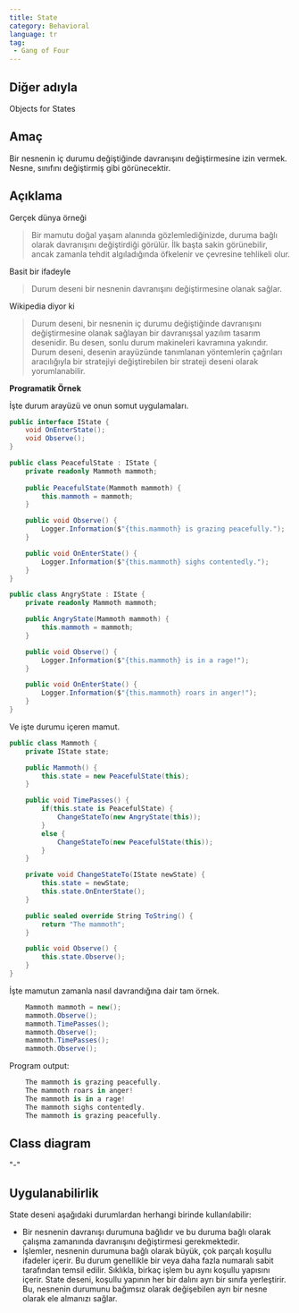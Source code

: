 ```yaml
---
title: State
category: Behavioral
language: tr
tag:
 - Gang of Four
---
```


## Diğer adıyla

Objects for States

## Amaç

Bir nesnenin iç durumu değiştiğinde davranışını değiştirmesine izin vermek. Nesne, sınıfını değiştirmiş gibi görünecektir.

## Açıklama

Gerçek dünya örneği

> Bir mamutu doğal yaşam alanında gözlemlediğinizde, duruma bağlı olarak davranışını değiştirdiği görülür. İlk başta sakin görünebilir, ancak zamanla tehdit algıladığında öfkelenir ve çevresine tehlikeli olur.

Basit bir ifadeyle

> Durum deseni bir nesnenin davranışını değiştirmesine olanak sağlar.

Wikipedia diyor ki

> Durum deseni, bir nesnenin iç durumu değiştiğinde davranışını değiştirmesine olanak sağlayan bir davranışsal yazılım tasarım desenidir. Bu desen, sonlu durum makineleri kavramına yakındır. Durum deseni, desenin arayüzünde tanımlanan yöntemlerin çağrıları aracılığıyla bir stratejiyi değiştirebilen bir strateji deseni olarak yorumlanabilir.

**Programatik Örnek**

İşte durum arayüzü ve onun somut uygulamaları.

```csharp
public interface IState {
    void OnEnterState();
    void Observe(); 
}

public class PeacefulState : IState {
    private readonly Mammoth mammoth;
    
    public PeacefulState(Mammoth mammoth) {
        this.mammoth = mammoth;
    }

    public void Observe() {
        Logger.Information($"{this.mammoth} is grazing peacefully.");
    }

    public void OnEnterState() {
        Logger.Information($"{this.mammoth} sighs contentedly.");
    }
}

public class AngryState : IState {
    private readonly Mammoth mammoth;

    public AngryState(Mammoth mammoth) {
        this.mammoth = mammoth;
    }

    public void Observe() {
        Logger.Information($"{this.mammoth} is in a rage!");
    }

    public void OnEnterState() {
        Logger.Information($"{this.mammoth} roars in anger!");
    }
}
```

Ve işte durumu içeren mamut.

```csharp
public class Mammoth {
    private IState state;

    public Mammoth() {
        this.state = new PeacefulState(this);
    }

    public void TimePasses() {
        if(this.state is PeacefulState) {
            ChangeStateTo(new AngryState(this));
        }
        else {
            ChangeStateTo(new PeacefulState(this));
        }
    }

    private void ChangeStateTo(IState newState) {
        this.state = newState;
        this.state.OnEnterState();
    }

    public sealed override String ToString() {
        return "The mammoth";
    }

    public void Observe() {
        this.state.Observe();
    }
}
```

İşte mamutun zamanla nasıl davrandığına dair tam örnek.

```csharp
    Mammoth mammoth = new();
    mammoth.Observe();
    mammoth.TimePasses();
    mammoth.Observe();
    mammoth.TimePasses();
    mammoth.Observe();
```

Program output:

```csharp
    The mammoth is grazing peacefully.
    The mammoth roars in anger!
    The mammoth is in a rage!
    The mammoth sighs contentedly.
    The mammoth is grazing peacefully.
```

## Class diagram

"-"

## Uygulanabilirlik

State deseni aşağıdaki durumlardan herhangi birinde kullanılabilir:

* Bir nesnenin davranışı durumuna bağlıdır ve bu duruma bağlı olarak çalışma zamanında davranışını değiştirmesi gerekmektedir.
* İşlemler, nesnenin durumuna bağlı olarak büyük, çok parçalı koşullu ifadeler içerir. Bu durum genellikle bir veya daha fazla numaralı sabit tarafından temsil edilir. Sıklıkla, birkaç işlem bu aynı koşullu yapısını içerir. State deseni, koşullu yapının her bir dalını ayrı bir sınıfa yerleştirir. Bu, nesnenin durumunu bağımsız olarak değişebilen ayrı bir nesne olarak ele almanızı sağlar.